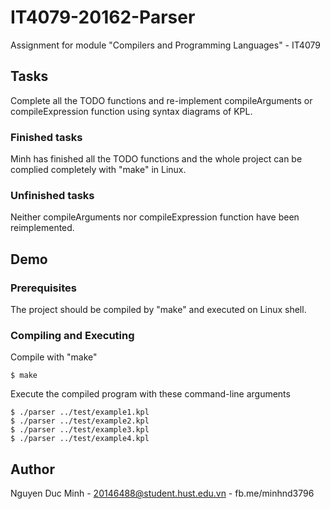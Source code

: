 # IT4079-20162-Parser
Assignment for module "Compilers and Programming Languages" - IT4079
## Tasks
Complete all the TODO functions and re-implement compileArguments or compileExpression function using syntax diagrams of KPL.
### Finished tasks
Minh has finished all the TODO functions and the whole project can be complied completely with "make" in Linux.
### Unfinished tasks
Neither compileArguments nor compileExpression function have been reimplemented.
## Demo
### Prerequisites
The project should be compiled by "make" and executed on Linux shell.
### Compiling and Executing
Compile with "make"
```
$ make
```
Execute the compiled program with these command-line arguments
```
$ ./parser ../test/example1.kpl
$ ./parser ../test/example2.kpl
$ ./parser ../test/example3.kpl
$ ./parser ../test/example4.kpl
```
## Author
Nguyen Duc Minh - 20146488@student.hust.edu.vn - fb.me/minhnd3796
